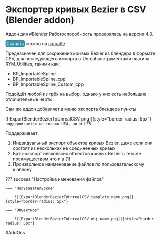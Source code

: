 # Экспортер кривых Bezier в CSV (Blender addon)

Аддон для #Blender Работоспособность проверялась на версии 4.3. 

<mark style="color:hsl(0, 0%, 100%);background-color:hsl(192, 49%, 45%);border-radius: 6px;padding: 3px;">Скачать</mark> можно на [гитхабе](https://github.com/Branskugel/BlenderBezierToUnrealCSV/releases/download/v.0.1/Blender_4.3_Export_BezierCSV_For_UE.zip)

Предназначен для сохранения кривых Bezier из блендера в формате CSV, для последующего импорта в Unreal инструментами плагина RYM_Utilities, такими как:
- BP_ImportableSpline
- BP_ImportableSpline_cpp
- BP_ImportableSpline_Custom_cpp

Подойдёт любой из трёх на выбор, однако у них есть небольшие отличительные черты.

Сам же аддон добавляет в меню экспорта блендера пункты

![[ExportBlenderBezierToUnrealCSV.png]]{style="border-radius: 5px"} 
`поддерживается не только UE4, но и UE5`

Поддерживает:

1. Индвидуальный экспорт объектов кривых Bezier, даже если они состоят из нескольких не соединённых кривых
2. Батч-экспорт нескольких объектов кривых Bezier с тем же преимуществом что и в (1)
3. Произвольное наименование файлов по пользовательскому шаблону


??? success "Настройка именования файлов"

    === "Пользовательское"
    
        ![[ExportBlenderBezierToUnrealCSV_template_name.png]]{style="border-radius: 5px"}
    
    === "Объектное"
    
        ![[ExportBlenderBezierToUnrealCSV_obj_name.png]]{style="border-radius: 5px"}       


#AddOns
